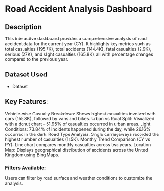 # Road Accident Analysis Dashboard

## Description
This interactive dashboard provides a comprehensive analysis of road accident data for the current year (CY). It highlights key metrics such as total casualties (195.7K), total accidents (144.4K), fatal casualties (2.9K), serious (27K), and slight casualties (165.8K), all with percentage changes compared to the previous year.

## Dataset Used
- <a herf="https://github.com/rudreshsn/Data-Analysis-Dashboard/blob/main/Copy%20of%20Road%20Accident%20Data.xlsb">Dataset</a>

## Key Features:

Vehicle-wise Casualty Breakdown: Shows highest casualties involved with cars (155.8K), followed by vans and bikes.
Urban vs Rural Split: Visualized with a donut chart – 61.95% of casualties occurred in urban areas.
Light Conditions: 73.84% of incidents happened during the day, while 26.16% occurred in the dark.
Road Type Analysis: Single carriageways recorded the highest number of casualties (145K).
Monthly Trend Comparison (CY vs PY): Line chart compares monthly casualties across two years.
Location Map: Displays geographical distribution of accidents across the United Kingdom using Bing Maps.

### Filters Available:
Users can filter by road surface and weather conditions to customize the analysis.
